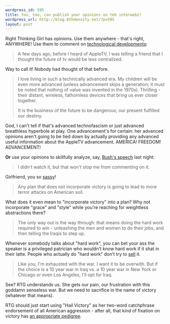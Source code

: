```yaml
--- 
wordpress_id: 595
title: You, too, can publish your opinions on teh interwebz!
wordpress_url: http://blog.6thdensity.net/?p=595
layout: post
---
```

Right Thinking Girl has opinions. Use them anywhere - that's right, ANYWHERE! Use them to comment on <a href="http://rightthinkinggirl.com/2007/01/11/appletv/">technological developments</a>:
<blockquote>A few days ago, before I heard of AppleTV, I was telling a friend that I thought the future of tv would be less centralized.</blockquote>
Way to call it!  Nobody had thought of that before.
<blockquote>I love living in such a technically advanced era. My children will be even more advanced (unless advancement skips a generation; it must be noted that nothing of value was invented in the 1970s). Thrilling - their distant, wireless, fathomless devices that bring us ever closer together.

It is the business of the future to be dangerous; our present fulfilled our destiny.</blockquote>
God, I can't tell if that's advanced technofascism or just advanced breathless hyperbole at play.  One advancement's for certain: her advanced opinions aren't going to be tied down by actually providing any advanced useful information about the AppleTV advancement.  AMERICA!  FREEDOM!  ADVANCEMENT!

<strong>Or</strong> use your opinions to skillfully analyze, say, <a href="http://rightthinkinggirl.com/2007/01/11/bushs-speech/">Bush's speech</a> last night:
<blockquote>I didn't watch it, but that won't stop me from commenting on it.</blockquote>
Girlfriend, you so <u>sassy</u>!
<blockquote>Any plan that does not incorporate victory is going to lead to more terror attacks on American soil.</blockquote>
What does it even mean to "incorporate victory" into a plan?  Why not incorporate "grace" and "style" while you're reaching for weightless abstractions there?
<blockquote>The only way out is the way through: that means doing the hard work required to win - unleashing the men and women to do their jobs, and then telling the Iraqis to step up.</blockquote>
Whenever somebody talks about "hard work", you can bet your ass the speaker is a privileged patrician who wouldn't know hard work if it shat in their latte.  People who actually do "hard work" don't try to <u>sell</u> it.
<blockquote>Like you, I'm exhausted with the war. I want it to be overwith. But if the choice is a 10 year war in Iraq vs. a 10 year war in New York or Chicago or even Los Angeles, I'll opt for Iraq.</blockquote>
See?  RTG understands us.  She gets our pain, our frustration with this goddamn senseless war.  But we need to sacrifice in the name of victory (whatever that means).

RTG should just start using "Hail Victory" as her two-word catchphrase endorsement of all American aggression - after all, that kind of fixation on victory has <a href="http://www.urbandictionary.com/define.php?term=Sieg+Heil&defid=1001572">an appropriate pedigree</a>.
